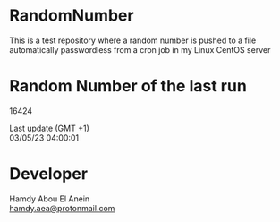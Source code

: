 # RandomNumber    
This is a test repository where a random number is pushed to a file automatically passwordless from a cron job in my Linux CentOS server    
# Random Number of the last run   
16424
      
Last update (GMT +1)    
03/05/23 04:00:01
# Developer    
Hamdy Abou El Anein   
hamdy.aea@protonmail.com
